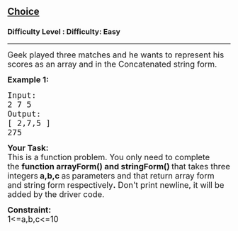 <h2><a href="https://www.geeksforgeeks.org/problems/choice/1?page=2&difficulty=Easy&status=unsolved&sortBy=accuracy">Choice</a></h2><h3>Difficulty Level : Difficulty: Easy</h3><hr><div class="problems_problem_content__Xm_eO"><p><span style="font-size:18px">Geek&nbsp;played three matches and he wants to represent his scores as an array and in the Concatenated&nbsp;string form.</span></p>

<p><span style="font-size:18px"><strong>Example 1:</strong></span></p>

<pre><span style="font-size:18px">Input:
2 7 5
Output:
[ 2,7,5 ]
275</span>
</pre>

<p><strong><span style="font-size:18px">Your Task:</span></strong><br>
<span style="font-size:18px">This is a function problem. You only need to complete the&nbsp;<strong>function arrayForm() and&nbsp;stringForm()&nbsp;</strong>that takes&nbsp;three integers<strong> a,b,c </strong>as<strong> </strong>parameters and that return array form and string form respectively<strong>.</strong>&nbsp;Don't print newline, it will be added by the driver code.</span></p>

<p><span style="font-size:18px"><strong>Constraint:</strong><br>
1&lt;=a,b,c&lt;=10</span></p>

<p>&nbsp;</p>
</div>